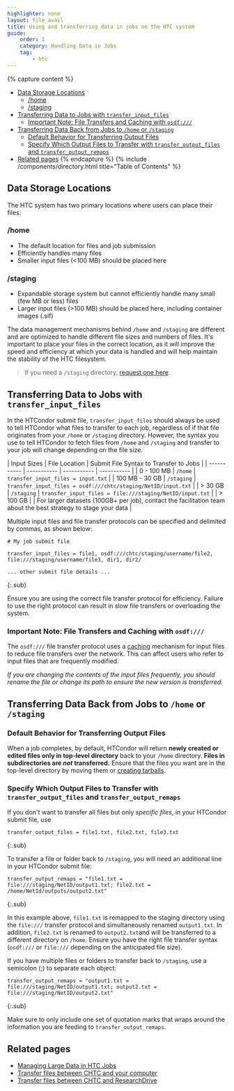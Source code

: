 ```yaml
---
highlighter: none
layout: file_avail
title: Using and transferring data in jobs on the HTC system
guide:
    order: 1
    category: Handling Data in Jobs
    tag:
        - htc
---
```


{% capture content %}
- [Data Storage Locations](#data-storage-locations)
   * [/home](#home)
   * [/staging](#staging)
- [Transferring Data to Jobs with `transfer_input_files`](#transferring-data-to-jobs-with-transfer_input_files)
   * [Important Note: File Transfers and Caching with `osdf:///`](#important-note-file-transfers-and-caching-with-osdf)
- [Transferring Data Back from Jobs to `/home` or `/staging`](#transferring-data-back-from-jobs-to-home-or-staging)
   * [Default Behavior for Transferring Output Files](#default-behavior-for-transferring-output-files)
   * [Specify Which Output Files to Transfer with `transfer_output_files` and `transfer_output_remaps`](#specify-which-output-files-to-transfer-with-transfer_output_files-and-transfer_output_remaps)
- [Related pages](#related-pages)
{% endcapture %}
{% include /components/directory.html title="Table of Contents" %}

## Data Storage Locations
The HTC system has two primary locations where users can place their files:
### /home
* The default location for files and job submission
* Efficiently handles many files
* Smaller input files (<100 MB) should be placed here

### /staging
* Expandable storage system but cannot efficiently handle many small (few MB or less) files
* Larger input files (>100 MB) should be placed here, including container images (.sif)

The data management mechanisms behind `/home` and `/staging` are different and are optimized to handle different file sizes and numbers of files. It's important to place your files in the correct location, as it will improve the speed and efficiency at which your data is handled and will help maintain the stability of the HTC filesystem.

> If you need a `/staging` directory, [request one here](quota-request).


## Transferring Data to Jobs with `transfer_input_files`

In the HTCondor submit file, `transfer_input_files` should always be used to tell HTCondor what files to transfer to each job, regardless of if that file originates from your `/home` or `/staging` directory. However, the syntax you use to tell HTCondor to fetch files from `/home` and `/staging` and transfer to your job will change depending on the file size.

| Input Sizes | File Location |  Submit File Syntax to Transfer to Jobs |
| ----------- | ----------- | ----------- | ----------- |
| 0 - 100 MB      | `/home`       | `transfer_input_files = input.txt`       |
| 100 MB - 30 GB   | `/staging`        | `transfer_input_files = osdf:///chtc/staging/NetID/input.txt`        | 
| > 30 GB   | `/staging`        | `transfer_input_files = file:///staging/NetID/input.txt`        | 
| > 100 GB | | For larger datasets (100GB+ per job), contact the facilitation team about the best strategy to stage your data |

Multiple input files and file transfer protocols can be specified and delimited by commas, as shown below:

```
# My job submit file

transfer_input_files = file1, osdf:///chtc/staging/username/file2, file:///staging/username/file3, dir1, dir2/

... other submit file details ...
```
{:.sub}

Ensure you are using the correct file transfer protocol for efficiency. Failure to use the right protocol can result in slow file transfers or overloading the system.

### Important Note: File Transfers and Caching with `osdf:///`
The `osdf:///` file transfer protocol uses a [caching](https://en.wikipedia.org/wiki/Cache_(computing)) mechanism for input files to reduce file transfers over the network. This can affect users who refer to input files that are frequently modified.

*If you are changing the contents of the input files frequently, you should rename the file or change its path to ensure the new version is transferred.*

## Transferring Data Back from Jobs to `/home` or `/staging`

### Default Behavior for Transferring Output Files
When a job completes, by default, HTCondor will return **newly created or edited files only in top-level directory** back to your `/home` directory. **Files in subdirectories are *not* transferred.** Ensure that the files you want are in the top-level directory by moving them or [creating tarballs](transfer-files-computer#c-transferring-multiple-files).

### Specify Which Output Files to Transfer with `transfer_output_files` and `transfer_output_remaps`
If you don't want to transfer all files but only *specific files*, in your HTCondor submit file, use
```
transfer_output_files = file1.txt, file2.txt, file3.txt
```
{:.sub}

To transfer a file or folder back to `/staging`, you will need an additional line in your HTCondor submit file:
```
transfer_output_remaps = "file1.txt = file:///staging/NetID/output1.txt; file2.txt = /home/NetId/outputs/output2.txt"
```
{:.sub}

In this example above, `file1.txt` is remapped to the staging directory using the `file:///` transfer protocol and simultaneously renamed `output1.txt`. In addition, `file2.txt` is renamed to `output2.txt`and will be transferred to a different directory on `/home`. Ensure you have the right file transfer syntax (`osdf:///` or `file:///` depending on the anticipated file size).

If you have multiple files or folders to transfer back to `/staging`, use a semicolon (;) to separate each object: 
```
transfer_output_remaps = "output1.txt = file:///staging/NetID/output1.txt; output2.txt = file:///staging/NetID/output2.txt"
```
{:.sub}

Make sure to only include one set of quotation marks that wraps around the information you are feeding to `transfer_output_remaps`. 

## Related pages
- [Managing Large Data in HTC Jobs](/uw-research-computing/file-avail-largedata)
- [Transfer files between CHTC and your computer](/uw-research-computing/transfer-files-computer)
- [Transfer files between CHTC and ResearchDrive](/uw-research-computing/transfer-data-researchdrive)